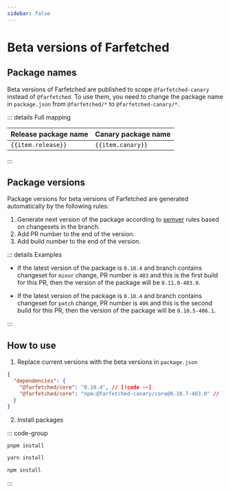 ```yaml
---
sidebar: false
---
```


# Beta versions of Farfetched

## Package names

Beta versions of Farfetched are published to scope `@farfetched-canary` instead of `@farfetched`. To use them, you need to change the package name in `package.json` from `@farfetched/*` to `@farfetched-canary/*`.

::: details Full mapping

<script setup>
    import { data as mapping } from './beta_mapping.data'
</script>

<table>
    <thead>
        <tr>
            <th>Release package name</th>
            <th>Canary package name</th>
        </tr>
    </thead>
    <tbody>
        <tr v-for="item in mapping">
            <td><code>{{item.release}}</code></td>
            <td><code>{{item.canary}}</code></td>
        </tr>
    </tbody>
</table>

:::

## Package versions

Package versions for beta versions of Farfetched are generated automatically by the following rules:

1. Generate next version of the package according to [semver](https://semver.org/) rules based on changesets in the branch.
2. Add PR number to the end of the version.
3. Add build number to the end of the version.

::: details Examples

- If the latest version of the package is `0.10.4` and branch contains changeset for `minor` change, PR number is `403` and this is the first build for this PR, then the version of the package will be `0.11.0-403.0`.

- If the latest version of the package is `0.10.4` and branch contains changeset for `patch` change, PR number is `406` and this is the second build for this PR, then the version of the package will be `0.10.5-406.1`.

:::

## How to use

1. Replace current versions with the beta versions in `package.json`

```json
{
  "dependencies": {
    "@farfetched/core": "0.10.4", // [!code --]
    "@farfetched/core": "npm:@farfetched-canary/core@0.10.7-403.0" // [!code ++]
  }
}
```

2. Install packages

::: code-group

```bash [pnpm]
pnpm install
```

```bash [yarn]
yarn install
```

```bash [npm]
npm install
```

:::
